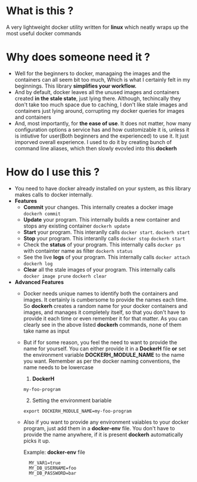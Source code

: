 # What is this ?
 A very lightweight docker utility written for **linux** which neatly wraps up the most useful docker commands

# Why does someone need it ?
  * Well for the beginners to docker, managaing the images and the containers can all seem bit too much, Which is what I certainly felt in my beginnings. This library **simplifies your workflow.**
  * And by default, docker leaves all the unused images and containers created **in the stale state**, just lying there. Although, techincally they don't take too much space due to caching, I don't like stale images and containers just lying around, corrupting my docker queries for images and containers
  * And, most importantly, for **the ease of use**. It does not matter, how many configuration options a service has and how customizable it is, unless it is intiutive for user(Both beginners and the experienced) to use it. It just imporved overall experience. I used to do it by creating bunch of command line aliases, which then slowly evovled into this **dockerh**

# How do I use this ?
  * You need to have docker already installed on your system, as this library makes calls to docker internally.
  * **Features**
    * **Commit** your changes. This internally creates a docker image
      `dockerh commit`
    * **Update** your program. This internally builds a new container and stops any existing container
       `dockerh update`
    * **Start** your program. This interanlly calls `docker start`.
      `dockerh start`
    * **Stop** your program. This interanlly calls `docker stop`
      `dockerh start`
    * Check the **status** of your program. This internally calls `docker ps` with containter name as filter
      `dockerh status`
    * See the live **logs** of your program. This internally calls `docker attach`
      `dockerh log`
    * **Clear** all the stale images of your program. This internally calls `docker image prune`
      `dockerh clear`
  * **Advanced Features**
    * Docker needs unique names  to identify both the containers and images. It certainly is cumbersome to provide the names each time. So **dockerh** creates a random name for your docker containers and images, and manages it completely itself, so that you don't have to provide it each time or even remember it for that matter. As you can clearly see in the above listed **dockerh** commands, none of them take name as input
    * But if for some reason, you feel the need to want to provide the name for yourself. You can either provide it in a **DockerH** file **or** set the environment variable **DOCKERH_MODULE_NAME** to the name you want. Remember as per the docker 
    naming conventions, the name needs to be lowercase
    
      1. **DockerH**
        ```
        my-foo-program
        ```

      2. Setting the environment bariable
        ```
        export DOCKERH_MODULE_NAME=my-foo-program
        ```
    * Also if you want to provide any environment vaiables to your docker program, just add them in a **docker-env** file. You don't have to provide the name anywhere, if it is present **dockerh** automatically picks it up.

      Example: **docker-env** file
      ```
        MY_VAR1=true
        MY_DB_USERNAME=foo
        MY_DB_PASSWORD=bar
      ```